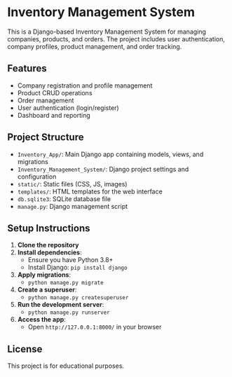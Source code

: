 # Inventory Management System

This is a Django-based Inventory Management System for managing companies, products, and orders. The project includes user authentication, company profiles, product management, and order tracking.

## Features
- Company registration and profile management
- Product CRUD operations
- Order management
- User authentication (login/register)
- Dashboard and reporting





## Project Structure
- `Inventory_App/`: Main Django app containing models, views, and migrations
- `Inventory_Management_System/`: Django project settings and configuration
- `static/`: Static files (CSS, JS, images)
- `templates/`: HTML templates for the web interface
- `db.sqlite3`: SQLite database file
- `manage.py`: Django management script

## Setup Instructions
1. **Clone the repository**
2. **Install dependencies**:
   - Ensure you have Python 3.8+
   - Install Django: `pip install django`
3. **Apply migrations**:
   - `python manage.py migrate`
4. **Create a superuser**:
   - `python manage.py createsuperuser`
5. **Run the development server**:
   - `python manage.py runserver`
6. **Access the app**:
   - Open `http://127.0.0.1:8000/` in your browser

## License
This project is for educational purposes.
